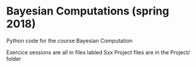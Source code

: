 # Bayesian Computations (spring 2018)
Python code for the course Bayesian Computation

Exercice sessions are all in files labled Sxx
Project files are in the Project/ folder 
